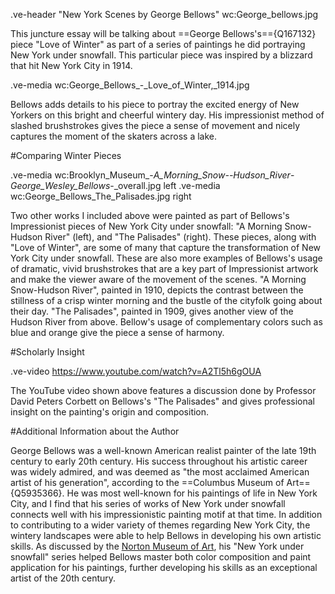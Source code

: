 
.ve-header "New York Scenes by George Bellows" wc:George_bellows.jpg

This juncture essay will be talking about ==George Bellows's=={Q167132} piece "Love of Winter" as part of a series of paintings he did portraying New York under snowfall. This particular piece was inspired by a blizzard that hit New York City in 1914. 

.ve-media wc:George_Bellows_-_Love_of_Winter,_1914.jpg

Bellows adds details to his piece to portray the excited energy of New Yorkers on this bright and cheerful wintery day. His impressionist method of slashed brushstrokes gives the piece a sense of movement and nicely captures the moment of the skaters across a lake.

#Comparing Winter Pieces

.ve-media wc:Brooklyn_Museum_-_A_Morning_Snow--Hudson_River_-_George_Wesley_Bellows_-_overall.jpg left
.ve-media wc:George_Bellows_The_Palisades.jpg right

Two other works I included above were painted as part of Bellows's Impressionist pieces of New York City under snowfall: "A Morning Snow-Hudson River" (left), and "The Palisades" (right). These pieces, along with "Love of Winter", are some of many that capture the transformation of New York City under snowfall. These are also more examples of Bellows's usage of dramatic, vivid brushstrokes that are a key part of Impressionist artwork and make the viewer aware of the movement of the scenes. "A Morning Snow-Hudson River", painted in 1910, depicts the contrast between the stillness of a crisp winter morning and the bustle of the cityfolk going about their day. "The Palisades", painted in 1909, gives another view of the Hudson River from above. Bellow's usage of complementary colors such as blue and orange give the piece a sense of harmony.

#Scholarly Insight

.ve-video https://www.youtube.com/watch?v=A2Tl5h6gOUA

The YouTube video shown above features a discussion done by Professor David Peters Corbett on Bellows's "The Palisades" and gives professional insight on the painting's origin and composition.

#Additional Information about the Author

George Bellows was a well-known American realist painter of the late 19th century to early 20th century. His success throughout his artistic career was widely admired, and was deemed as "the most acclaimed American artist of his generation", according to the ==Columbus Museum of Art=={Q5935366}. He was most well-known for his paintings of life in New York City, and I find that his series of works of New York under snowfall connects well with his impressionistic painting motif at that time. In addition to contributing to a wider variety of themes regarding New York City, the wintery landscapes were able to help Bellows in developing his own artistic skills. As discussed by the [Norton Museum of Art](https://tfaoi.org/newsmu/nmus18e.htm), his "New York under snowfall" series helped Bellows master both color composition and paint application for his paintings, further developing his skills as an exceptional artist of the 20th century. 